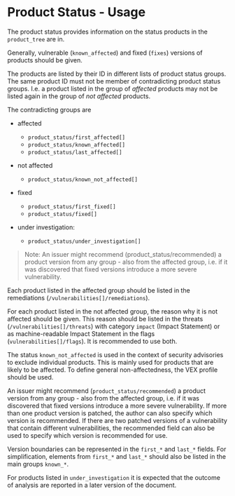 # Product Status - Usage

The product status provides information on the status products in the `product_tree` are in.

Generally, vulnerable (`known_affected`) and fixed (`fixes`) versions of products should be given.

The products are listed by their ID in different lists of product status groups.
The same product ID must not be member of contradicting product status groups.
I.e. a product listed in the group of _affected_ products may not be listed again in the group of _not affected_ products.

The contradicting groups are

* affected

  * `product_status/first_affected[]`
  * `product_status/known_affected[]`
  * `product_status/last_affected[]`

* not affected

  * `product_status/known_not_affected[]`

* fixed

  * `product_status/first_fixed[]`
  * `product_status/fixed[]`

* under investigation:

  * `product_status/under_investigation[]`

> Note: An issuer might recommend (product_status/recommended) a product version from any group - also from the
> affected group, i.e. if it was discovered that fixed versions introduce a more severe vulnerability.

Each product listed in the affected group should be listed in the remediations (`/vulnerabilities[]/remediations`).

For each product listed in the not affected group, the reason why it is not affected should be given.
This reason should be listed in the threats (`/vulnerabilities[]/threats`) with category `impact` (Impact Statement) or as machine-readable Impact Statement in the flags (`vulnerabilities[]/flags`).
It is recommended to use both.

The status `known_not_affected` is used in the context of security advisories to exclude individual products. This is mainly used for products that are likely to be affected.
To define general non-affectedness, the VEX profile should be used.

An issuer might recommend (`product_status/recommended`) a product version from any group - also from the affected group, i.e. if it was discovered that fixed versions introduce a more severe vulnerability.
If more than one product version is patched, the author can also specify which version is recommended.
If there are two patched versions of a vulnerability that contain different vulnerabilities, the recommended field can also be used to specify which version is recommended for use.

Version boundaries can be represented in the `first_*` and `last_*` fields.
For simplification, elements from `first_*` and `last_*` should also be listed in the main groups `known_*`.

For products listed in `under_investigation` it is expected that the outcome of analysis are reported in a later version of the document.
